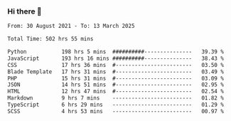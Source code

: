 ### Hi there 👋

<!--
**dominoto/dominoto** is a ✨ _special_ ✨ repository because its `README.md` (this file) appears on your GitHub profile.

Here are some ideas to get you started:

- 🔭 I’m currently working on ...
- 🌱 I’m currently learning ...
- 👯 I’m looking to collaborate on ...
- 🤔 I’m looking for help with ...
- 💬 Ask me about ...
- 📫 How to reach me: ...
- 😄 Pronouns: ...
- ⚡ Fun fact: ...
-->
<!--START_SECTION:waka-->

```txt
From: 30 August 2021 - To: 13 March 2025

Total Time: 502 hrs 55 mins

Python           198 hrs 5 mins  ##########---------------   39.39 %
JavaScript       193 hrs 16 mins ##########---------------   38.43 %
CSS              17 hrs 36 mins  #------------------------   03.50 %
Blade Template   17 hrs 31 mins  #------------------------   03.49 %
PHP              15 hrs 31 mins  #------------------------   03.09 %
JSON             14 hrs 51 mins  #------------------------   02.95 %
HTML             12 hrs 47 mins  #------------------------   02.54 %
Markdown         9 hrs 7 mins    -------------------------   01.82 %
TypeScript       6 hrs 29 mins   -------------------------   01.29 %
SCSS             4 hrs 53 mins   -------------------------   00.97 %
```

<!--END_SECTION:waka-->
